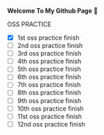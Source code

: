 **Welcome To My Github Page** 	:raised_back_of_hand:







OSS PRACTICE
- [x] 1st oss practice finish
- [ ] 2nd oss practice finish
- [ ] 3rd oss practice finish
- [ ] 4th oss practice finish
- [ ] 5th oss practice finish
- [ ] 6th oss practice finish
- [ ] 7th oss practice finish
- [ ] 8th oss practice finish
- [ ] 9th oss practice finish
- [ ] 10th oss practice finish
- [ ] 11st oss practice finish
- [ ] 12nd oss practice finish
